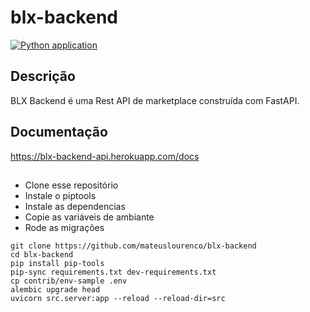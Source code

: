 # blx-backend
[![Python application](https://github.com/mateuslourenco/blx-backend/actions/workflows/python-app.yml/badge.svg)](https://github.com/mateuslourenco/blx-backend/actions/workflows/python-app.yml)


## Descrição 
BLX Backend é uma Rest API de marketplace construída com FastAPI. 

## Documentação
https://blx-backend-api.herokuapp.com/docs

##

- Clone esse repositório
- Instale o piptools 
- Instale as dependencias
- Copie as variáveis de ambiante
- Rode as migrações


```
git clone https://github.com/mateuslourenco/blx-backend
cd blx-backend
pip install pip-tools
pip-sync requirements.txt dev-requirements.txt
cp contrib/env-sample .env
alembic upgrade head     
uvicorn src.server:app --reload --reload-dir=src 
```
